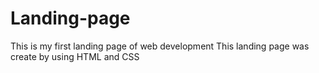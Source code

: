 # Landing-page
This is my first landing page of web development 
This landing page was create by using HTML and CSS
